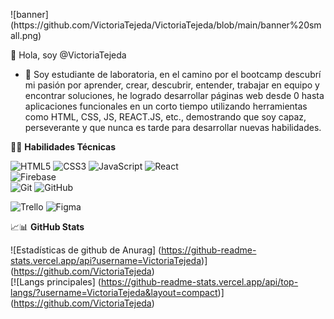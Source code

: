 <p align = ”centro”>
![banner](https://github.com/VictoriaTejeda/VictoriaTejeda/blob/main/banner%20small.png)
</p>

👋 Hola, soy @VictoriaTejeda  

- 🌱 Soy estudiante de laboratoria, en el camino por el bootcamp descubrí mi pasión por aprender, crear, descubrir, entender, trabajar en equipo y encontrar soluciones, he logrado desarrollar páginas web desde 0 hasta aplicaciones funcionales en un corto tiempo utilizando herramientas como HTML, CSS, JS, REACT.JS, etc., demostrando que soy capaz, perseverante y que nunca es tarde para desarrollar nuevas habilidades.

👩‍💻  **Habilidades Técnicas**  

![HTML5](https://img.shields.io/badge/html5-%23E34F26.svg?style=for-the-badge&logo=html5&logoColor=white)
![CSS3](https://img.shields.io/badge/css3-%231572B6.svg?style=for-the-badge&logo=css3&logoColor=white)
![JavaScript](https://img.shields.io/badge/javascript-%23323330.svg?style=for-the-badge&logo=javascript&logoColor=%23F7DF1E)
![React](https://img.shields.io/badge/react-%2320232a.svg?style=for-the-badge&logo=react&logoColor=%2361DAFB)  
![Firebase](https://img.shields.io/badge/firebase-%23039BE5.svg?style=for-the-badge&logo=firebase)  
![Git](https://img.shields.io/badge/git-%23F05033.svg?style=for-the-badge&logo=git&logoColor=white)
![GitHub](https://img.shields.io/badge/github-%23121011.svg?style=for-the-badge&logo=github&logoColor=white)  

![Trello](https://img.shields.io/badge/Trello-%23026AA7.svg?style=for-the-badge&logo=Trello&logoColor=white)
![Figma](https://img.shields.io/badge/figma-%23F24E1E.svg?style=for-the-badge&logo=figma&logoColor=white)  

📈📊 **GitHub Stats**  

![Estadísticas de github de Anurag] (https://github-readme-stats.vercel.app/api?username=VictoriaTejeda)] (https://github.com/VictoriaTejeda)  
[![Langs principales] (https://github-readme-stats.vercel.app/api/top-langs/?username=VictoriaTejeda&layout=compact)] (https://github.com/VictoriaTejeda)


                                                                                                                       
<!---
VictoriaTejeda/VictoriaTejeda is a ✨ special ✨ repository because its `README.md` (this file) appears on your GitHub profile.
You can click the Preview link to take a look at your changes.
--->
